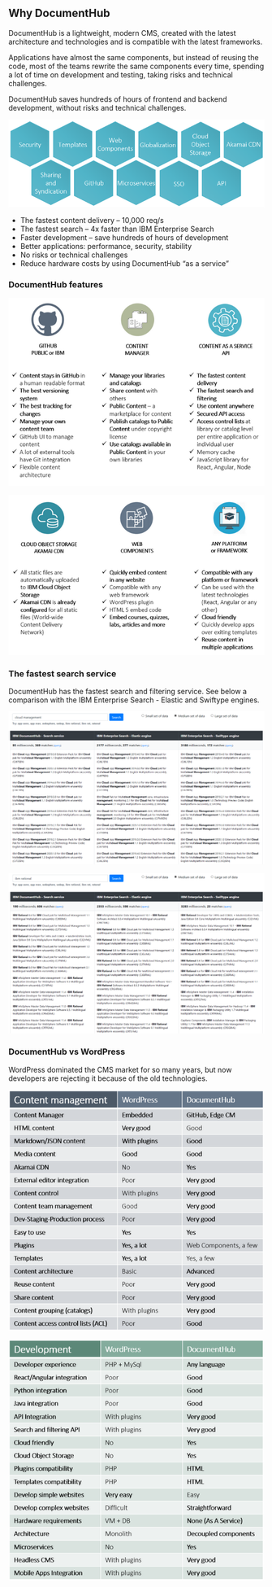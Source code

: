 ## Why DocumentHub

DocumentHub is a lightweight, modern CMS, created with the latest architecture and technologies and is compatible with the latest frameworks. 

Applications have almost the same components, but instead of reusing the code, most of the teams rewrite the same components every time, spending a lot of time on development and testing, taking risks and technical challenges.

DocumentHub saves hundreds of hours of frontend and backend development, without risks and technical challenges.


![Why DocumentHub](_attachments/features1.png)

- The fastest content delivery – 10,000 req/s
- The fastest search – 4x faster than IBM Enterprise Search
- Faster development – save hundreds of hours of development
- Better applications: performance, security, stability
- No risks or technical challenges
- Reduce hardware costs by using DocumentHub “as a service”


### DocumentHub features

![Why DocumentHub](_attachments/why2_.png)

![Why DocumentHub](_attachments/why3_.png)


### The fastest search service

DocumentHub has the fastest search and filtering service. See below a comparison with the IBM Enterprise Search - Elastic and Swiftype engines.

![Search comparison](_attachments/search1.png)

![Search comparison](_attachments/search2.png)


### DocumentHub vs WordPress

WordPress dominated the CMS market for so many years, but now developers are rejecting it because of the old technologies.

![Why DocumentHub](_attachments/why4_.png)

![Why DocumentHub](_attachments/why5_.png)
